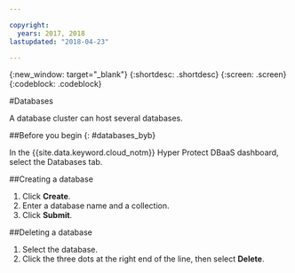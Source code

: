 ```yaml
---

copyright:
  years: 2017, 2018
lastupdated: "2018-04-23"

---
```


{:new_window: target="_blank"}
{:shortdesc: .shortdesc}
{:screen: .screen}
{:codeblock: .codeblock}


#Databases

A database cluster can host several databases.

##Before you begin
{: #databases_byb}

In the {{site.data.keyword.cloud_notm}} Hyper Protect DBaaS dashboard, select the Databases tab.

##Creating a database

1. Click **Create**.
2. Enter a database name and a collection.
3. Click **Submit**.

##Deleting a database

1. Select the database.
2. Click the three dots at the right end of the line, then select **Delete**.
